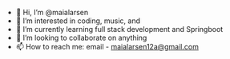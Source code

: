 - 👋 Hi, I’m @maialarsen
- 👀 I’m interested in coding, music, and 
- 🌱 I’m currently learning full stack development and Springboot
- 💞️ I’m looking to collaborate on anything
- 📫 How to reach me: email - maialarsen12a@gmail.com

<!---
maialarsen/maialarsen is a ✨ special ✨ repository because its `README.md` (this file) appears on your GitHub profile.
You can click the Preview link to take a look at your changes.
--->
